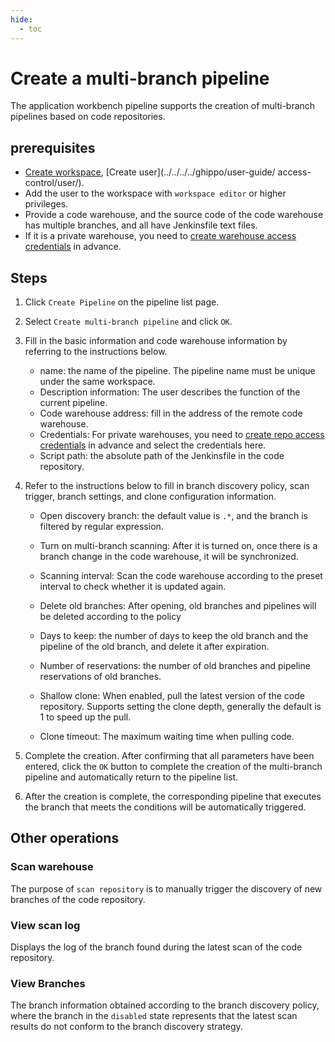 ```yaml
---
hide:
  - toc
---
```


# Create a multi-branch pipeline

The application workbench pipeline supports the creation of multi-branch pipelines based on code repositories.

## prerequisites

- [Create workspace](../../../../ghippo/user-guide/workspace/workspace/), [Create user](../../../../ghippo/user-guide/ access-control/user/).
- Add the user to the workspace with `workspace editor` or higher privileges.
- Provide a code warehouse, and the source code of the code warehouse has multiple branches, and all have Jenkinsfile text files.
- If it is a private warehouse, you need to [create warehouse access credentials](../credentials.md) in advance.

## Steps

1. Click `Create Pipeline` on the pipeline list page.

2. Select `Create multi-branch pipeline` and click `OK`.

    <!--![]()screenshots-->

3. Fill in the basic information and code warehouse information by referring to the instructions below.

    - name: the name of the pipeline. The pipeline name must be unique under the same workspace.
    - Description information: The user describes the function of the current pipeline.
    - Code warehouse address: fill in the address of the remote code warehouse.
    - Credentials: For private warehouses, you need to [create repo access credentials](../credentials.mdh) in advance and select the credentials here.
    - Script path: the absolute path of the Jenkinsfile in the code repository.

    <!--![]()screenshots-->

4. Refer to the instructions below to fill in branch discovery policy, scan trigger, branch settings, and clone configuration information.

    - Open discovery branch: the default value is `.*`, and the branch is filtered by regular expression.
    - Turn on multi-branch scanning: After it is turned on, once there is a branch change in the code warehouse, it will be synchronized.
    - Scanning interval: Scan the code warehouse according to the preset interval to check whether it is updated again.
    - Delete old branches: After opening, old branches and pipelines will be deleted according to the policy
    - Days to keep: the number of days to keep the old branch and the pipeline of the old branch, and delete it after expiration.
    - Number of reservations: the number of old branches and pipeline reservations of old branches.
    - Shallow clone: ​​When enabled, pull the latest version of the code repository. Supports setting the clone depth, generally the default is 1 to speed up the pull.
    - Clone timeout: The maximum waiting time when pulling code.

        <!--![]()screenshots-->

5. Complete the creation. After confirming that all parameters have been entered, click the `OK` button to complete the creation of the multi-branch pipeline and automatically return to the pipeline list.

    <!--![]()screenshots-->

6. After the creation is complete, the corresponding pipeline that executes the branch that meets the conditions will be automatically triggered.

    <!--![]()screenshots-->

## Other operations

### Scan warehouse

The purpose of `scan repository` is to manually trigger the discovery of new branches of the code repository.

<!--![]()screenshots-->

### View scan log

Displays the log of the branch found during the latest scan of the code repository.

<!--![]()screenshots-->

### View Branches

The branch information obtained according to the branch discovery policy, where the branch in the `disabled` state represents that the latest scan results do not conform to the branch discovery strategy.

<!--![]()screenshots-->